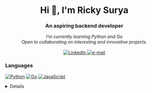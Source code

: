 <h1 align="center">Hi 👋, I'm Ricky Surya</h1>
<h3 align="center">An aspiring backend developer</h3>





<p align="center">
    <i>
        I’m currently learning Python and Go <br>
        Open to collaborating on interesting and innovative projects.<br>
    </i><br>
    <a href="https://www.linkedin.com/in/ricky-surya-adiputra">
      <img src="https://img.shields.io/badge/LinkedIn-blue?style=flat-square&logo=linkedin" alt="LinkedIn">
    </a>
    <a href="mailto:rickysuryaa10@gmail.com">
      <img src="https://img.shields.io/badge/Email-blue?style=flat-square&logo=gmail&logoColor=white" alt="e-mail">
    </a>
</p>


### Languages
[![Python](https://img.shields.io/badge/python-black?style=for-the-badge&logo=python)](https://github.com/rickysurya)
[![Go](https://img.shields.io/badge/go-black?style=for-the-badge&logo=go)](https://github.com/rickysurya)
[![JavaScript](https://img.shields.io/badge/javascript-black?style=for-the-badge&logo=javascript)](https://github.com/rickysurya)

<details>
<p align="center">
  <a href="https://github.com/rickysurya">
    <img src="http://github-profile-summary-cards.vercel.app/api/cards/profile-details?username=rickysurya&theme=transparent" />
  </a>
  <a href="https://github.com/rickysurya">
    <img src="https://github-readme-streak-stats.herokuapp.com/?user=rickysurya&hide_border=true&card_width=338&theme=transparent" />
  </a>
  <a href="https://github.com/rickysurya">
    <img src="http://github-profile-summary-cards.vercel.app/api/cards/stats?username=rickysurya&theme=transparent" />
  </a>
</p>
</details>

<!--
<div align="left">
  <img src="https://github-readme-stats.vercel.app/api/top-langs?username=rickysurya&locale=en&hide_title=false&layout=compact&card_width=320&langs_count=5&theme=dracula&hide_border=false" height="150" alt="languages graph"  />
</div>
-->

